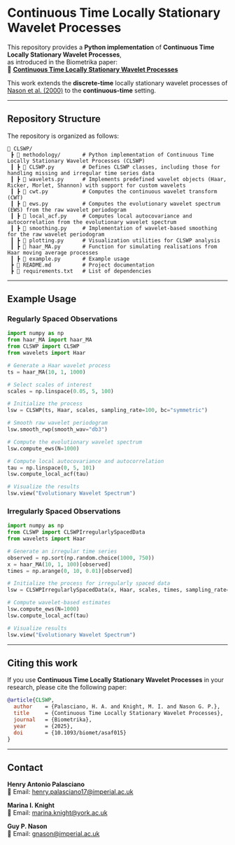 # Continuous Time Locally Stationary Wavelet Processes

This repository provides a **Python implementation** of **Continuous Time Locally Stationary Wavelet Processes**,  
as introduced in the Biometrika paper:  
📄 **[Continuous Time Locally Stationary Wavelet Processes](https://doi.org/10.1093/biomet/asaf015)**  

This work extends the **discrete-time** locally stationary wavelet processes of  [Nason et al. (2000)](https://doi.org/10.1111/1467-9868.00231) to the **continuous-time** setting.

---

## Repository Structure

The repository is organized as follows:

```plaintext
📂 CLSWP/
 ┣ 📂 methodology/       # Python implementation of Continuous Time Locally Stationary Wavelet Processes (CLSWP)
 ┃ ┣ 📜 CLSWP.py         # Defines CLSWP classes, including those for handling missing and irregular time series data
 ┃ ┣ 📜 wavelets.py      # Implements predefined wavelet objects (Haar, Ricker, Morlet, Shannon) with support for custom wavelets
 ┃ ┣ 📜 cwt.py           # Computes the continuous wavelet transform (CWT)
 ┃ ┣ 📜 ews.py           # Computes the evolutionary wavelet spectrum (EWS) from the raw wavelet periodogram
 ┃ ┣ 📜 local_acf.py     # Computes local autocovariance and autocorrelation from the evolutionary wavelet spectrum
 ┃ ┣ 📜 smoothing.py     # Implementation of wavelet-based smoothing for the raw wavelet periodogram
 ┃ ┣ 📜 plotting.py      # Visualization utilities for CLSWP analysis
 ┃ ┣ 📜 haar_MA.py       # Function for simulating realisations from Haar moving average processes
 ┃ ┣ 📜 example.py       # Example usage
 ┣ 📜 README.md          # Project documentation
 ┣ 📜 requirements.txt   # List of dependencies
```


---

## Example Usage

### Regularly Spaced Observations

```python
import numpy as np
from haar_MA import haar_MA
from CLSWP import CLSWP
from wavelets import Haar

# Generate a Haar wavelet process
ts = haar_MA(10, 1, 1000)

# Select scales of interest
scales = np.linspace(0.05, 5, 100)

# Initialize the process
lsw = CLSWP(ts, Haar, scales, sampling_rate=100, bc="symmetric")

# Smooth raw wavelet periodogram
lsw.smooth_rwp(smooth_wav="db3")

# Compute the evolutionary wavelet spectrum
lsw.compute_ews(N=1000)

# Compute local autocovariance and autocorrelation
tau = np.linspace(0, 5, 101)
lsw.compute_local_acf(tau)

# Visualize the results
lsw.view("Evolutionary Wavelet Spectrum")
```

### Irregularly Spaced Observations

```python
import numpy as np
from CLSWP import CLSWPIrregularlySpacedData
from wavelets import Haar

# Generate an irregular time series
observed = np.sort(np.random.choice(1000, 750))
x = haar_MA(10, 1, 100)[observed]
times = np.arange(0, 10, 0.01)[observed]

# Initialize the process for irregularly spaced data
lsw = CLSWPIrregularlySpacedData(x, Haar, scales, times, sampling_rate=100, bc="symmetric", keep_all=False)

# Compute wavelet-based estimates
lsw.compute_ews(N=1000)
lsw.compute_local_acf(tau)

# Visualize results
lsw.view("Evolutionary Wavelet Spectrum")
```

---

## Citing this work

If you use **Continuous Time Locally Stationary Wavelet Processes** in your research, please cite the following paper:  


```bibtex
@article{CLSWP,
  author    = {Palasciano, H. A. and Knight, M. I. and Nason G. P.},
  title     = {Continuous Time Locally Stationary Wavelet Processes},
  journal   = {Biometrika},
  year      = {2025},
  doi       = {10.1093/biomet/asaf015}
}
```

---

## Contact  

**Henry Antonio Palasciano**  
📧 Email: [henry.palasciano17@imperial.ac.uk](mailto:henry.palasciano17@imperial.ac.uk)

**Marina I. Knight**  
📧 Email: [marina.knight@york.ac.uk](mailto:marina.knight@york.ac.uk)  

**Guy P. Nason**  
📧 Email: [gnason@imperial.ac.uk](mailto:gnason@imperial.ac.uk)  